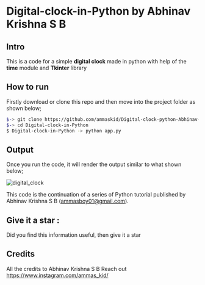# Digital-clock-in-Python by Abhinav Krishna S B

Intro
-----
This is a code for a simple  **digital clock** made in python 
with help of the **time** module and **Tkinter** library  


How to run 
---------

Firstly download or clone this repo and then move into the project folder as shown below;

```bash
$-> git clone https://github.com/ammaskid/Digital-clock-python-Abhinav-Krishna-SB-ammaskid
$-> cd Digital-clock-in-Python
$ Digital-clock-in-Python -> python app.py
```

Output
--------
Once you run the code, it will render the output similar to what shown below;

![digital_clock](https://user-images.githubusercontent.com/77124662/130321144-3776737b-dc39-4914-b19b-081aed8906b8.PNG)



This code is the continuation of a series of Python tutorial published by Abhinav Krishna S B (ammasboy01@gmail.com).


Give it a star :
--------------
Did you find this information useful, then give it a star 


Credits
-----------
All the credits to Abhinav Krishna S B 
Reach out https://www.instagram.com/ammas_kid/
